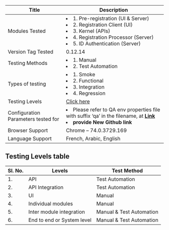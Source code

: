 

|Title	|Description|
|------|------|
|Modules Tested|<li> 1. Pre-registration (UI & Server) <li> 2.	Registration Client (UI) <li> 3. Kernel (APIs) <li> 4. Registration Processor (Server) <li> 5.	ID Authentication (Server)|
| Version Tag Tested|	0.12.14|
|Testing Methods| <li> 1. Manual <li> 2. Test Automation|
|Types of testing|<li>	1. Smoke <li> 2. Functional <li> 3. Integration <li> 4.	Regression|
|Testing Levels|[Click here](#testing-levels-table)
|Configuration Parameters tested for|<li> Please refer to QA env properties file with suffix ‘qa’ in the filename, at [**Link**](/mosip/mosip-configuration/tree/master/config) <li> **provide New Github link**|
|Browser Support|Chrome – 74.0.3729.169|
|Language Support|French, Arabic, English|

## Testing Levels table

|Sl. No.|Levels|Test Method|
|------|------|------|
|1.|API |Test Automation|
|2.|API Integration|Test Automation|
|3.|UI|	Manual|
|4.|Individual modules|	Manual|
|5.|Inter module integration|Manual & Test Automation|
|6.|End to end or System level|	Manual & Test Automation|

